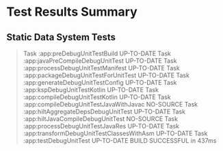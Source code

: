 # Test Results Summary

## Static Data System Tests

> Task :app:preDebugUnitTestBuild UP-TO-DATE
> Task :app:javaPreCompileDebugUnitTest UP-TO-DATE
> Task :app:processDebugUnitTestManifest UP-TO-DATE
> Task :app:packageDebugUnitTestForUnitTest UP-TO-DATE
> Task :app:generateDebugUnitTestConfig UP-TO-DATE
> Task :app:kspDebugUnitTestKotlin UP-TO-DATE
> Task :app:compileDebugUnitTestKotlin UP-TO-DATE
> Task :app:compileDebugUnitTestJavaWithJavac NO-SOURCE
> Task :app:hiltAggregateDepsDebugUnitTest UP-TO-DATE
> Task :app:hiltJavaCompileDebugUnitTest NO-SOURCE
> Task :app:processDebugUnitTestJavaRes UP-TO-DATE
> Task :app:transformDebugUnitTestClassesWithAsm UP-TO-DATE
> Task :app:testDebugUnitTest UP-TO-DATE
BUILD SUCCESSFUL in 437ms
